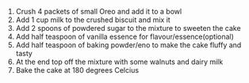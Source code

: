 1. Crush 4 packets of small Oreo and add it to a bowl
2. Add 1 cup milk to the crushed biscuit and mix it
3. Add 2 spoons of powdered sugar to the mixture to sweeten the cake
4. Add half teaspoon of vanilla essence for flavour/essence(optional)
5. Add half teaspoon of baking powder/eno to make the cake fluffy and tasty
6. At the end top off the mixture with some walnuts and dairy milk
7. Bake the cake at 180 degrees Celcius
